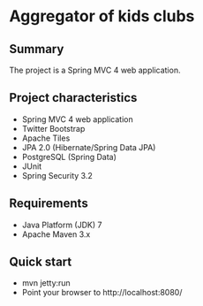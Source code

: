Aggregator of kids clubs
=========================================

Summary
-------
The project is a Spring MVC 4 web application.

Project characteristics
-------------------------
* Spring MVC 4 web application
* Twitter Bootstrap
* Apache Tiles
* JPA 2.0 (Hibernate/Spring Data JPA)
* PostgreSQL (Spring Data)
* JUnit
* Spring Security 3.2

Requirements
-------------------------
* Java Platform (JDK) 7
* Apache Maven 3.x

Quick start
-------------------------
* mvn jetty:run
* Point your browser to http://localhost:8080/

